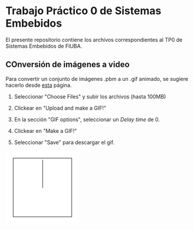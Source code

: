 # Trabajo Práctico 0 de Sistemas Embebidos

El presente repositorio contiene los archivos correspondientes al TP0 de Sistemas Embebidos de FIUBA.

## COnversión de imágenes a video

Para convertir un conjunto de imágenes .pbm a un .gif animado, se sugiere hacerlo desde [esta](https://ezgif.com/maker) página.

1. Seleccionar "Choose Files" y subir los archivos (hasta 100MB)

2. Clickear en "Upload and make a GIF!"

3. En la sección "GIF options", seleccionar un *Delay time* de 0.

4. Clickear en "Make a GIF!"

5. Seleccionar "Save" para descargar el gif.

![alt text](https://github.com/Mechanix97/TP0-Sistemas-Embebidos/blob/master/Reloj.gif?raw=true)